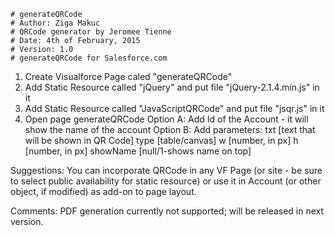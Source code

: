 	# generateQRCode
	# Author: Ziga Makuc
	# QRCode generator by Jeromee Tienne	
	# Date: 4th of February, 2015
	# Version: 1.0
	# generateQRCode for Salesforce.com

1. Create Visualforce Page caled "generateQRCode"
2. Add Static Resource called "jQuery" and put file "jQuery-2.1.4.min.js" in it
3. Add Static Resource called "JavaScriptQRCode" and put file "jsqr.js" in it
4. Open page generateQRCode
  Option A: Add Id of the Account - it will show the name of the account
  Option B: Add parameters:
    txt [text that will be shown in QR Code]
    type [table/canvas]
    w [number, in px]
    h [number, in px]
    showName [null/1-shows name on top]

Suggestions: You can incorporate QRCode in any VF Page (or site - be sure to select public availability for static resource) or use it in Account (or other object, if modified) as add-on to page layout.

Comments: PDF generation currently not supported; will be released in next version.
